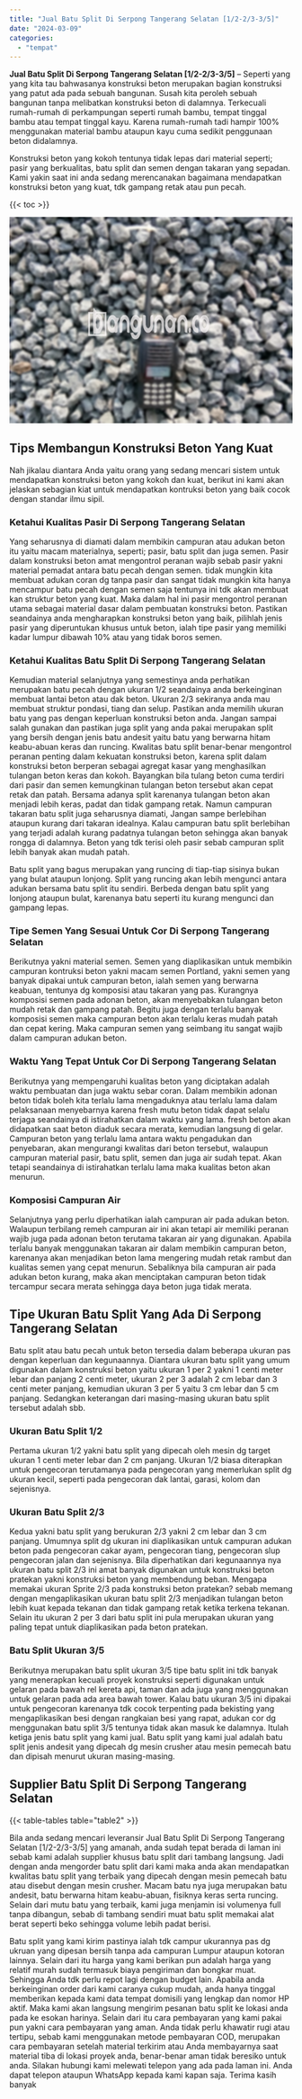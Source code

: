 ```yaml
---
title: "Jual Batu Split Di Serpong Tangerang Selatan [1/2-2/3-3/5]"
date: "2024-03-09"
categories: 
  - "tempat"
---
```


**Jual Batu Split Di Serpong Tangerang Selatan \[1/2-2/3-3/5\]** – Seperti yang yang kita tau bahwasanya konstruksi beton merupakan bagian konstruksi yang patut ada pada sebuah bangunan. Susah kita peroleh sebuah bangunan tanpa melibatkan konstruksi beton di dalamnya. Terkecuali rumah-rumah di perkampungan seperti rumah bambu, tempat tinggal bambu atau tempat tinggal kayu. Karena rumah-rumah tadi hampir 100% menggunakan material bambu ataupun kayu cuma sedikit penggunaan beton didalamnya.

Konstruksi beton yang kokoh tentunya tidak lepas dari material seperti; pasir yang berkualitas, batu split dan semen dengan takaran yang sepadan. Kami yakin saat ini anda sedang merencanakan bagaimana mendapatkan konstruksi beton yang kuat, tdk gampang retak atau pun pecah.

{{< toc >}}

![Jual Batu Split Di Serpong Tangerang Selatan [1/2-2/3-3/5]](/images/jual-batu-split-24.png)

## Tips Membangun Konstruksi Beton Yang Kuat

Nah jikalau diantara Anda yaitu orang yang sedang mencari sistem untuk mendapatkan konstruksi beton yang kokoh dan kuat, berikut ini kami akan jelaskan sebagian kiat untuk mendapatkan kontruksi beton yang baik cocok dengan standar ilmu sipil.

### Ketahui Kualitas Pasir Di Serpong Tangerang Selatan

Yang seharusnya di diamati dalam membikin campuran atau adukan beton itu yaitu macam materialnya, seperti; pasir, batu split dan juga semen. Pasir dalam konstruksi beton amat mengontrol peranan wajib sebab pasir yakni material pemadat antara batu pecah dengan semen. tidak mungkin kita membuat adukan coran dg tanpa pasir dan sangat tidak mungkin kita hanya mencampur batu pecah dengan semen saja tentunya ini tdk akan membuat kan struktur beton yang kuat. Maka dalam hal ini pasir mengontrol peranan utama sebagai material dasar dalam pembuatan konstruksi beton. Pastikan seandainya anda mengharapkan konstruksi beton yang baik, pilihlah jenis pasir yang diperuntukan khusus untuk beton, ialah tipe pasir yang memiliki kadar lumpur dibawah 10% atau yang tidak boros semen.

### Ketahui Kualitas Batu Split Di Serpong Tangerang Selatan

Kemudian material selanjutnya yang semestinya anda perhatikan merupakan batu pecah dengan ukuran 1/2 seandainya anda berkeinginan membuat lantai beton atau dak beton. Ukuran 2/3 sekiranya anda mau membuat struktur pondasi, tiang dan selup. Pastikan anda memilih ukuran batu yang pas dengan keperluan konstruksi beton anda. Jangan sampai salah gunakan dan pastikan juga split yang anda pakai merupakan split yang bersih dengan jenis batu andesit yaitu batu yang berwarna hitam keabu-abuan keras dan runcing. Kwalitas batu split benar-benar mengontrol peranan penting dalam kekuatan konstruksi beton, karena split dalam konstruksi beton berperan sebagai agregat kasar yang menghasilkan tulangan beton keras dan kokoh. Bayangkan bila tulang beton cuma terdiri dari pasir dan semen kemungkinan tulangan beton tersebut akan cepat retak dan patah. Bersama adanya split karenanya tulangan beton akan menjadi lebih keras, padat dan tidak gampang retak. Namun campuran takaran batu split juga seharusnya diamati, Jangan sampe berlebihan ataupun kurang dari takaran idealnya. Kalau campuran batu split berlebihan yang terjadi adalah kurang padatnya tulangan beton sehingga akan banyak rongga di dalamnya. Beton yang tdk terisi oleh pasir sebab campuran split lebih banyak akan mudah patah.

Batu split yang bagus merupakan yang runcing di tiap-tiap sisinya bukan yang bulat ataupun lonjong. Split yang runcing akan lebih mengunci antara adukan bersama batu split itu sendiri. Berbeda dengan batu split yang lonjong ataupun bulat, karenanya batu seperti itu kurang mengunci dan gampang lepas.

### Tipe Semen Yang Sesuai Untuk Cor Di Serpong Tangerang Selatan

Berikutnya yakni material semen. Semen yang diaplikasikan untuk membikin campuran kontruksi beton yakni macam semen Portland, yakni semen yang banyak dipakai untuk campuran beton, ialah semen yang berwarna keabuan, tentunya dg komposisi atau takaran yang pas. Kurangnya komposisi semen pada adonan beton, akan menyebabkan tulangan beton mudah retak dan gampang patah. Begitu juga dengan terlalu banyak komposisi semen maka campuran beton akan terlalu keras mudah patah dan cepat kering. Maka campuran semen yang seimbang itu sangat wajib dalam campuran adukan beton.

### Waktu Yang Tepat Untuk Cor Di Serpong Tangerang Selatan

Berikutnya yang mempengaruhi kualitas beton yang diciptakan adalah waktu pembuatan dan juga waktu sebar coran. Dalam membikin adonan beton tidak boleh kita terlalu lama mengaduknya atau terlalu lama dalam pelaksanaan menyebarnya karena fresh mutu beton tidak dapat selalu terjaga seandainya di istirahatkan dalam waktu yang lama. fresh beton akan didapatkan saat beton diaduk secara merata, kemudian langsung di gelar. Campuran beton yang terlalu lama antara waktu pengadukan dan penyebaran, akan mengurangi kwalitas dari beton tersebut, walaupun campuran material pasir, batu split, semen dan juga air sudah tepat. Akan tetapi seandainya di istirahatkan terlalu lama maka kualitas beton akan menurun.

### Komposisi Campuran Air

Selanjutnya yang perlu diperhatikan ialah campuran air pada adukan beton. Walaupun terbilang remeh campuran air ini akan tetapi air memiliki peranan wajib juga pada adonan beton terutama takaran air yang digunakan. Apabila terlalu banyak menggunakan takaran air dalam membikin campuran beton, karenanya akan menjadikan beton lama mengering mudah retak rambut dan kualitas semen yang cepat menurun. Sebaliknya bila campuran air pada adukan beton kurang, maka akan menciptakan campuran beton tidak tercampur secara merata sehingga daya beton juga tidak merata.

## Tipe Ukuran Batu Split Yang Ada Di Serpong Tangerang Selatan

Batu split atau batu pecah untuk beton tersedia dalam beberapa ukuran pas dengan keperluan dan kegunaannya. Diantara ukuran batu split yang umum digunakan dalam konstruksi beton yaitu ukuran 1 per 2 yakni 1 centi meter lebar dan panjang 2 centi meter, ukuran 2 per 3 adalah 2 cm lebar dan 3 centi meter panjang, kemudian ukuran 3 per 5 yaitu 3 cm lebar dan 5 cm panjang. Sedangkan keterangan dari masing-masing ukuran batu split tersebut adalah sbb.

### Ukuran Batu Split 1/2

Pertama ukuran 1/2 yakni batu split yang dipecah oleh mesin dg target ukuran 1 centi meter lebar dan 2 cm panjang. Ukuran 1/2 biasa diterapkan untuk pengecoran terutamanya pada pengecoran yang memerlukan split dg ukuran kecil, seperti pada pengecoran dak lantai, garasi, kolom dan sejenisnya.

### Ukuran Batu Split 2/3

Kedua yakni batu split yang berukuran 2/3 yakni 2 cm lebar dan 3 cm panjang. Umumnya split dg ukuran ini diaplikasikan untuk campuran adukan beton pada pengecoran cakar ayam, pengecoran tiang, pengecoran slup pengecoran jalan dan sejenisnya. Bila diperhatikan dari kegunaannya nya ukuran batu split 2/3 ini amat banyak digunakan untuk konstruksi beton pratekan yakni konstruksi beton yang membendung beban. Mengapa memakai ukuran Sprite 2/3 pada konstruksi beton pratekan? sebab memang dengan mengaplikasikan ukuran batu split 2/3 menjadikan tulangan beton lebih kuat kepada tekanan dan tidak gampang retak ketika terkena tekanan. Selain itu ukuran 2 per 3 dari batu split ini pula merupakan ukuran yang paling tepat untuk diaplikasikan pada beton pratekan.

### Batu Split Ukuran 3/5

Berikutnya merupakan batu split ukuran 3/5 tipe batu split ini tdk banyak yang menerapkan kecuali proyek konstruksi seperti digunakan untuk gelaran pada bawah rel kereta api, taman dan ada juga yang menggunakan untuk gelaran pada ada area bawah tower. Kalau batu ukuran 3/5 ini dipakai untuk pengecoran karenanya tdk cocok terpenting pada bekisting yang mengaplikasikan besi dengan rangkaian besi yang rapat, adukan cor dg menggunakan batu split 3/5 tentunya tidak akan masuk ke dalamnya. Itulah ketiga jenis batu split yang kami jual. Batu split yang kami jual adalah batu split jenis andesit yang dipecah dg mesin crusher atau mesin pemecah batu dan dipisah menurut ukuran masing-masing.

## Supplier Batu Split Di Serpong Tangerang Selatan

{{< table-tables table="table2" >}}

Bila anda sedang mencari leveransir Jual Batu Split Di Serpong Tangerang Selatan \[1/2-2/3-3/5\] yang amanah, anda sudah tepat berada di laman ini sebab kami adalah supplier khusus batu split dari tambang langsung. Jadi dengan anda mengorder batu split dari kami maka anda akan mendapatkan kwalitas batu split yang terbaik yang dipecah dengan mesin pemecah batu atau disebut dengan mesin crusher. Macam batu nya juga merupakan batu andesit, batu berwarna hitam keabu-abuan, fisiknya keras serta runcing. Selain dari mutu batu yang terbaik, kami juga menjamin isi volumenya full tanpa dibangun, sebab di tambang sendiri muat batu split memakai alat berat seperti beko sehingga volume lebih padat berisi.

Batu split yang kami kirim pastinya ialah tdk campur ukurannya pas dg ukruan yang dipesan bersih tanpa ada campuran Lumpur ataupun kotoran lainnya. Selain dari itu harga yang kami berikan pun adalah harga yang relatif murah sudah termasuk biaya pengiriman dan bongkar muat. Sehingga Anda tdk perlu repot lagi dengan budget lain. Apabila anda berkeinginan order dari kami caranya cukup mudah, anda hanya tinggal memberikan kepada kami data tempat domisili yang lengkap dan nomor HP aktif. Maka kami akan langsung mengirim pesanan batu split ke lokasi anda pada ke esokan harinya. Selain dari itu cara pembayaran yang kami pakai pun yakni cara pembayaran yang aman. Anda tidak perlu khawatir rugi atau tertipu, sebab kami menggunakan metode pembayaran COD, merupakan cara pembayaran setelah material terkirim atau Anda membayarnya saat material tiba di lokasi proyek anda, benar-benar aman tidak beresiko untuk anda. Silakan hubungi kami melewati telepon yang ada pada laman ini. Anda dapat telepon ataupun WhatsApp kepada kami kapan saja. Terima kasih banyak
